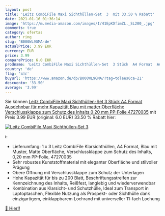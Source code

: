 ```yaml
---
layout: post
title: 'Leitz CombiFile Maxi Sichthüllen-Set  3  mit 33.50 % Rabatt'
date: 2021-01-16 01:36:14
image: 'https://m.media-amazon.com/images/I/41EpKDfimZL._SL200_.jpg'
comments: true
category: ofertas
author: ring
slug: 'B000WL9GMA-de'
actualPrice: 3.99 EUR
currency: EUR
price: 3.99
comparePrice: 6.0 EUR
prodname: 'Leitz CombiFile Maxi Sichthüllen-Set  3 Stück  A4 Format  Ausdehnbar für mehr Kapazität  Blau mit matter Oberfläche  Verschlussklappe zum Schutz des Inhalts  0 20 mm PP-Folie  47270035'
country: 'de'
flag: '🇩🇪'
buyurl: 'https://www.amazon.de/dp/B000WL9GMA/?tag=tolees0ca-21'
descuento: '33.50'
average: '3.99'
---
```


Sie können [Leitz CombiFile Maxi Sichthüllen-Set  3 Stück  A4 Format  Ausdehnbar für mehr Kapazität  Blau mit matter Oberfläche  Verschlussklappe zum Schutz des Inhalts  0 20 mm PP-Folie  47270035](https://www.amazon.de/dp/B000WL9GMA/?tag=tolees0ca-21) mit Preis 3.99 EUR (original: 6.0 EUR) 33.50 % Rabatt hier:

[![Leitz CombiFile Maxi Sichthüllen-Set  3 ](https://m.media-amazon.com/images/I/41EpKDfimZL._SL200_.jpg)](https://www.amazon.de/dp/B000WL9GMA/?tag=tolees0ca-21)

ℹ️:

- Lieferumfang: 1 x 3 Leitz CombiFile Klarsichthüllen, A4 Format, Blau mit Muster, Matte Oberfläche, Verschlussklappe zum Schutz des Inhalts, 0,20 mm PP-Folie, 47270035
- Sehr robustes Kunststoffmaterial mit eleganter Oberfläche und stilvoller Prägung
- Obere Öffnung mit Verschlussklappe zum Schutz der Unterlagen
- Hohe Kapazität für bis zu 200 Blatt, Beschriftungsstreifen zur Kennzeichnung des Inhalts, Reißfest, langlebig und wiederverwendbar
- Kombination aus Klarsicht- und Schutzhülle, Ideal zum Transport in Laptoptaschen, Flexible Nutzung als Prospekt- oder Sichthülle dank einzigartigem, einklappbarem Lochrand mit universeller 11-fach Lochung

[🛒 Hier!!](https://www.amazon.de/dp/B000WL9GMA/?tag=tolees0ca-21)
